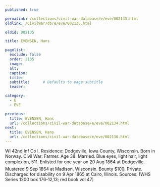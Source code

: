 ```yaml
---
published: true

permalink: /collections/civil-war-database/e/eve/002135.html
oldlink: /CivilWar/db/e/eve/002135.html

oldid: 002135

title: EVENSEN, Hans

pagelist:
  exclude: false
  order: 2135
  image: 
  alt:
  caption:
  title:
  subtitle:      # Defaults to page subtitle
  teaser:

category: 
  - E 
  - EVE

previous:
  title: EVENSEN, Hans
  url: /collections/civil-war-database/e/eve/002134.html  
next:
  title: EVENSEN, Hans
  url: /collections/civil-war-database/e/eve/002136.html   
---
```

WI 42nd Inf Co I. Residence: Dodgeville, Iowa County, Wisconsin. Born in Norway. Civil War: Farmer. Age 38. Married. Blue eyes, light hair, light complexion, 5&#146;11&#148;. Enlisted for one year on 20 Aug 1864 at Dodgeville. Mustered 9 Sep 1864 at Madison, Wisconsin. Bounty $100. Private. Discharged for disability on 9 Apr 1865 at Cairo, Illinois. Sources: (WHS Series 1200 box 176-12,13; red book vol 47)